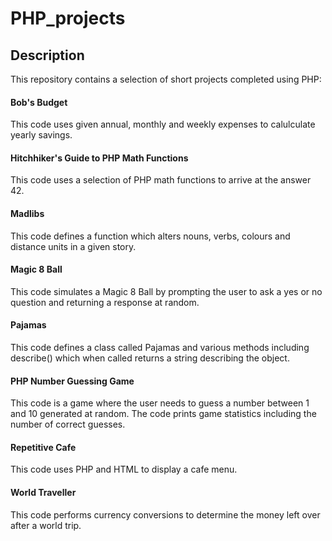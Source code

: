 # PHP_projects

## Description 
This repository contains a selection of short projects completed using PHP:

#### Bob's Budget
This code uses given annual, monthly and weekly expenses to calulculate yearly savings. 

#### Hitchhiker's Guide to PHP Math Functions
This code uses a selection of PHP math functions to arrive at the answer 42. 

#### Madlibs
This code defines a function which alters nouns, verbs, colours and distance units in a given story. 

#### Magic 8 Ball
This code simulates a Magic 8 Ball by prompting the user to ask a yes or no question and returning a response at random. 

#### Pajamas
This code defines a class called Pajamas and various methods including describe() which when called returns a string describing the object.

#### PHP Number Guessing Game
This code is a game where the user needs to guess a number between 1 and 10 generated at random. The code prints game statistics including the number of correct guesses. 

#### Repetitive Cafe
This code uses PHP and HTML to display a cafe menu. 

#### World Traveller
This code performs currency conversions to determine the money left over after a world trip. 

